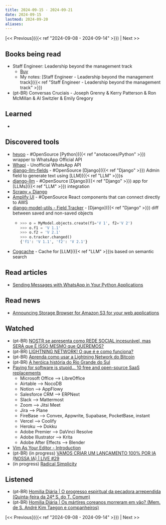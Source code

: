 ```yaml
---
title: 2024-09-15 - 2024-09-21
date: 2024-09-15
lastmod: 2024-09-20
aliases:
---
```


[<< Previous]({{< ref "2024-09-08 - 2024-09-14" >}}) | Next >>

## Books being read
- Staff Engineer: Leadership beyond the management track
	- [Buy](https://staffeng.com/book)
	- My notes: [Staff Engineer - Leadership beyond the management track]({{< ref "Staff Engineer - Leadership beyond the management track" >}})
- (pt-BR) Conversas Cruciais - Joseph Grenny & Kerry Patterson & Ron McMillan &
  Al Switzler & Emily Gregory

## Learned
-

## Discovered tools
- [heyoo](https://github.com/Neurotech-HQ/heyoo) - #OpenSource
  [Python]({{< ref "anotacoes/Python" >}}) wrapper to WhatsApp Official API
- [Whapi](https://whapi.cloud) - Unofficial WhatsApp API
- [django-llm-fields](https://github.com/chrisclark/django-llm-fields) -
  #OpenSource [Django]({{< ref "Django" >}}) Admin field to generate text using
  [LLM]({{< ref "LLM" >}})s
- [django-llm](https://github.com/mikrl/django-llm) - #OpenSource
  [Django]({{< ref "Django" >}}) app for [LLMs]({{< ref "LLM" >}}) integration
- [Scrapy + Django](https://docs.scrapy.org/en/0.24/topics/djangoitem.html)
- [Amplify UI](https://github.com/aws-amplify/amplify-ui) - #OpenSource React
  components that can connect directly to AWS
- [django-model-utils - Field Tracker](https://django-model-utils.readthedocs.io/en/latest/utilities.html#field-tracker) -
  [Django]({{< ref "Django" >}}) diff between saved and non-saved objects
    * ```python
      >>> o = MyModel.objects.create(f1='V 1', f2='V 2')
      >>> o.f1 = 'V 1.1'
      >>> o.f2 = 'V 2.1'
      >>> o.tracker.changed()
      {'f1': 'V 1.1', 'f2': 'V 2.1'}
      ```
- [Cogcache](https://touchcast.com/cogcache) - Cache for [LLM]({{< ref "LLM" >}})s
  based on semantic search

## Read articles
- [Sending Messages with WhatsApp in Your Python Applications](https://developers.facebook.com/blog/post/2022/10/24/sending-messages-with-whatsapp-in-your-python-applications/)

## Read news
- [Announcing Storage Browser for Amazon S3 for your web applications](https://aws.amazon.com/about-aws/whats-new/2024/09/storage-browser-amazon-s3-alpha-release)

## Watched
- (pt-BR) [NOSTR se apresenta como REDE SOCIAL incesurável, mas SERÁ que É ISSO MESMO que QUEREMOS?](https://www.youtube.com/watch?v=vTURKNu-ei4)
- (pt-BR) [LIGHTNING NETWORK! O que é e como funciona?](https://www.youtube.com/watch?v=yCItguvpQFc)
- (pt-BR) [Aprenda como usar a Lightning Network do Bitcoin](https://www.youtube.com/watch?v=-uf8oKAS4H0)
- (pt-BR) [A heróica história do Rio Grande do Sul](https://www.youtube.com/watch?v=b686CPytPlw)
- [Paying for software is stupid… 10 free and open-source SaaS replacements](https://www.youtube.com/watch?v=e5dhaQm_J6U)
    * Microsoft Office --> LibreOffice
    * Airtable --> NocoDB
    * Notion --> AppFlowy
    * Salesforce CRM --> ERPNext
    * Slack --> Mattermost
    * Zoom --> Jitsi Meet
    * Jira --> Plane
    * FireBase --> Convex, Appwrite, Supabase, PocketBase, instant
    * Vercel --> Coolify
    * Heroku --> Dokku
    * Adobe Premier --> DaVinci Resolve
    * Adobe Illustrator --> Krita
    * Adobe After Effects --> Blender
- [Vim As Your Editor - Introduction](https://www.youtube.com/watch?v=X6AR2RMB5tE)
- (pt-BR) (in progress) [VAMOS CRIAR UM LANÇAMENTO 100% POR IA (NOSSA IA) | LIVE #29](https://www.youtube.com/watch?v=q6w4Ja-KlqI)
- (in progress) [Radical Simplicity](https://www.youtube.com/watch?v=xh-iMBOXl6M)

## Listened
- (pt-BR) [Homilia Diária | O progresso espiritual da pecadora arrependida (Quinta-feira da 24ª S. do T. Comum)](https://www.youtube.com/watch?v=a_P4fVwgOAc)
- (pt-BR) [Homilia Diária | Os mártires coreanos morreram em vão? (Mem. de S. André Kim Taegon e companheiros)](https://www.youtube.com/watch?v=jlaT9G7SQz4)

[<< Previous]({{< ref "2024-09-08 - 2024-09-14" >}}) | Next >>
